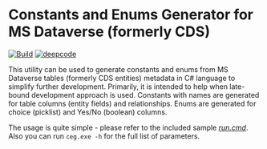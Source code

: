 # Constants and Enums Generator for MS Dataverse (formerly CDS)

[![Build](https://github.com/dataverse-tools/constants-enums-generator-cs/actions/workflows/build.yml/badge.svg?branch=working)](https://github.com/dataverse-tools/constants-enums-generator-cs/actions/workflows/build.yml)
[![deepcode](https://www.deepcode.ai/api/gh/badge?key=eyJhbGciOiJIUzI1NiIsInR5cCI6IkpXVCJ9.eyJwbGF0Zm9ybTEiOiJnaCIsIm93bmVyMSI6ImRhdGF2ZXJzZS10b29scyIsInJlcG8xIjoiY29uc3RhbnRzLWVudW1zLWdlbmVyYXRvci1jcyIsImluY2x1ZGVMaW50IjpmYWxzZSwiYXV0aG9ySWQiOjI5MjI5LCJpYXQiOjE2MTg3NjQ1ODh9.0sYQwrn9UwWt11ZXTebmwDPPVC6cr-SFEsAObtaVed4)](https://www.deepcode.ai/app/gh/dataverse-tools/constants-enums-generator-cs/_/dashboard)

This utility can be used to generate constants and enums from MS Dataverse tables (formerly CDS entities) metadata in C# language to simplify further development.
Primarily, it is intended to help when late-bound development approach is used.
Constants with names are generated for table columns (entity fields) and relationships.
Enums are generated for choice (picklist) and Yes/No (boolean) columns.

The usage is quite simple - please refer to the included sample [_run.cmd_](https://github.com/dataverse-tools/constants-enums-generator-cs/blob/working/Ceg.Console/run.cmd).
Also you can run `ceg.exe -h` for the full list of parameters.

